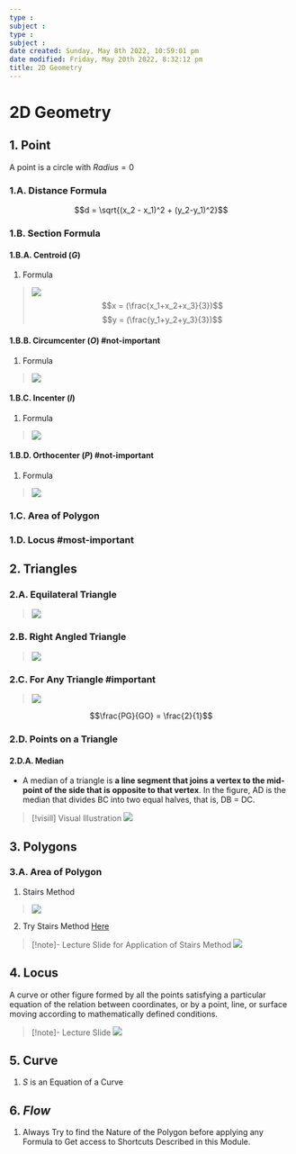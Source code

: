 ```yaml
---
type : 
subject : 
type : 
subject : 
date created: Sunday, May 8th 2022, 10:59:01 pm
date modified: Friday, May 20th 2022, 8:32:12 pm
title: 2D Geometry
---
```


# 2D Geometry

## 1. Point

A point is a circle with $Radius = 0$

### 1.A. Distance Formula

$$d = \sqrt{(x_2 - x_1)^2 + (y_2-y_1)^2}$$

### 1.B. Section Formula

#### 1.B.A. Centroid $(G)$

1. Formula
> ![](https://i.imgur.com/Ng9gzAD.png)
$$x = (\frac{x_1+x_2+x_3}{3})$$
$$y = (\frac{y_1+y_2+y_3}{3})$$

#### 1.B.B. Circumcenter $(O)$ #not-important

1. Formula
>![](https://i.imgur.com/zhH2jrh.png)

#### 1.B.C. Incenter $(I)$

1. Formula
>![](https://i.imgur.com/uPaJyao.png)

#### 1.B.D. Orthocenter $(P)$ #not-important

1. Formula
>![](https://i.imgur.com/LmlhWLj.png)

### 1.C. Area of Polygon

### 1.D. Locus #most-important

## 2. Triangles

### 2.A. Equilateral Triangle

>![](https://i.imgur.com/aFxx8fM.png)

### 2.B. Right Angled Triangle

>![](https://i.imgur.com/aTfwWqF.png)

### 2.C. For Any Triangle #important

>![](https://i.imgur.com/5MJgepx.png)

$$\frac{PG}{GO} = \frac{2}{1}$$


### 2.D. Points on a Triangle
#### 2.D.A. Median
+ A median of a triangle is **a line segment that joins a vertex to the mid-point of the side that is opposite to that vertex**. In the figure, AD is the median that divides BC into two equal halves, that is, DB = DC.
>[!visill] Visual Illustration
>![](https://i.imgur.com/zEzDHUA.png)

## 3. Polygons

### 3.A. Area of Polygon

1. Stairs Method
>![](https://i.imgur.com/Vv4Co9m.png)

2. Try Stairs Method [Here](https://www.mathopenref.com/coordpolygonarea.html)
>[!note]- Lecture Slide for Application of Stairs Method
>![](https://i.imgur.com/n8KswuY.png)

## 4. Locus

A curve or other figure formed by all the points satisfying a particular equation of the relation between coordinates, or by a point, line, or surface moving according to mathematically defined conditions.

>[!note]- Lecture Slide
>![](https://i.imgur.com/HBU1BYl.png)

## 5. Curve

1. $S$ is an Equation of a Curve

## 6. ___Flow___

1. Always Try to find the Nature of the Polygon before applying any Formula to Get access to Shortcuts Described in this Module.
